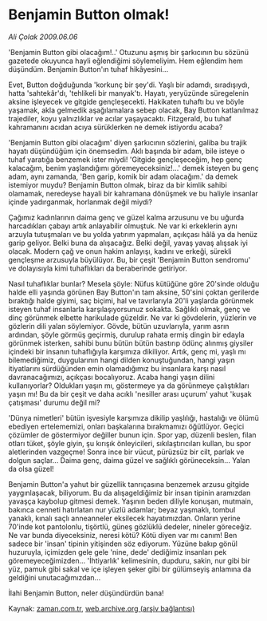 # Benjamin Button olmak!

*Ali Çolak 2009.06.06*

<tr><td class="metin" colspan="2" style="padding-top: 20px; padding-left: 5px; padding-right: 10px;">'Benjamin Button gibi olacağım!..' Otuzunu aşmış bir şarkıcının bu sözünü gazetede okuyunca hayli eğlendiğimi söylemeliyim. Hem eğlendim hem düşündüm. Benjamin Button'ın tuhaf hikâyesini...</td></tr><tr><td class="metin" colspan="2" style="padding-top: 20px; padding-left: 5px; padding-right: 10px;"><p>Evet, Button doğduğunda 'korkunç bir şey'di. Yaşlı bir adamdı, sıradışıydı, hatta 'sahtekâr'dı, 'tehlikeli bir manyak'tı. Hayatı, yeryüzünde süregelenin aksine işleyecek ve gitgide gençleşecekti. Hakikaten tuhaftı bu ve böyle yaşamak, akla gelmedik aşağılamalara sebep olacak, Bay Button katlanılmaz trajediler, koyu yalnızlıklar ve acılar yaşayacaktı. Fitzgerald, bu tuhaf kahramanını acıdan acıya sürüklerken ne demek istiyordu acaba?
<p>'Benjamin Button gibi olacağım' diyen şarkıcının sözlerini, galiba bu trajik hayatı düşündüğüm için önemsedim. Aklı başında bir adam, bile isteye o tuhaf yaratığa benzemek ister miydi! 'Gitgide gençleşeceğim, hep genç kalacağım, benim yaşlandığımı göremeyeceksiniz!...' demek isteyen bu genç adam, aynı zamanda, 'Ben garip, komik bir adam olacağım.' da demek istemiyor muydu? Benjamin Button olmak, biraz da bir kimlik sahibi olamamak, neredeyse hayali bir kahramana dönüşmek ve bu haliyle insanlar içinde yadırganmak, horlanmak değil miydi?
<p>Çağımız kadınlarının daima genç ve güzel kalma arzusunu ve bu uğurda harcadıkları çabayı artık anlayabilir olmuştuk. Ne var ki erkeklerin aynı arzuyla tutuşmaları ve bu yolda yatırım yapmaları, açıkçası hâlâ ya da henüz garip geliyor. Belki buna da alışacağız. Belki değil, yavaş yavaş alışsak iyi olacak. Modern çağ ve onun hakim anlayışı, kadını ve erkeği, sürekli gençleşme arzusuyla büyülüyor. Bu, bir çeşit 'Benjamin Button sendromu' ve dolayısıyla kimi tuhaflıkları da beraberinde getiriyor.
<p>Nasıl tuhaflıklar bunlar? Mesela şöyle: Nüfus kütüğüne göre 20'sinde olduğu halde elli yaşında görünen Bay Button'ın tam aksine, 50'sini çoktan gerilerde bıraktığı halde giyimi, saç biçimi, hal ve tavırlarıyla 20'li yaşlarda görünmek isteyen tuhaf insanlarla karşılaşıyorsunuz sokakta. Sağlıklı olmak, genç ve dinç görünmek elbette harikulade güzeldir. Ne var ki gövdelerin, yüzlerin ve gözlerin dili yalan söylemiyor. Gövde, bütün uzuvlarıyla, yarım asrın ardından, şöyle görmüş geçirmiş, durulup rahata ermiş dingin bir edayla görünmek isterken, sahibi bunu bütün bütün bastırıp ödünç alınmış giysiler içindeki bir insanın tuhaflığıyla karşımıza dikiliyor. Artık, genç mi, yaşlı mı bilemediğimiz, duygularının hangi dilden konuştuğundan, hangi yaşın itiyatlarını sürdüğünden emin olamadığımız bu insanlara karşı nasıl davranacağımızı, açıkçası bocalıyoruz. Acaba hangi yaşın dilini kullanıyorlar? Oldukları yaşın mı, göstermeye ya da görünmeye çalıştıkları yaşın mı! Bu da bir çeşit ve daha acıklı 'nesiller arası uçurum' yahut 'kuşak çatışması' durumu değil mi?
<p>'Dünya nimetleri' bütün işvesiyle karşımıza dikilip yaşlılığı, hastalığı ve ölümü ebediyen ertelememizi, onları başkalarına bırakmamızı öğütlüyor. Geçici çözümler de göstermiyor değiller bunun için. Spor yap, düzenli beslen, filan otları tüket, şöyle giyin, şu kırışık önleyicileri, sıkılaştırıcıları kullan, bu spor aletlerinden vazgeçme! Sonra ince bir vücut, pürüzsüz bir cilt, parlak ve dolgun saçlar... Daima genç, daima güzel ve sağlıklı görüneceksin... Yalan da olsa güzel!
<p>Benjamin Button'a yahut bir güzellik tanrıçasına benzemek arzusu gitgide yaygınlaşacak, biliyorum. Bu da alışageldiğimiz bir insan tipinin aramızdan yavaşça kaybolup gitmesi demek. Yaşının beden diliyle konuşan, mutmain, bakınca cenneti hatırlatan nur yüzlü adamlar; beyaz yaşmaklı, tombul yanaklı, kınalı saçlı anneanneler eksilecek hayatımızdan. Onların yerine 70'inde kot pantolonlu, tişörtlü, güneş gözlüklü dedeler, nineler göreceğiz. Ne var bunda diyeceksiniz, neresi kötü? Kötü diyen var mı canım! Ben sadece bir 'insan' tipinin yitişinden söz ediyorum. Yüzüne bakıp gönül huzuruyla, içimizden gele gele 'nine, dede' dediğimiz insanları pek göremeyeceğimizden... 'İhtiyarlık' kelimesinin, dupduru, sakin, nur gibi bir yüz, pamuk gibi sakal ve içe işleyen şeker gibi bir gülümseyiş anlamına da geldiğini unutacağımızdan...
<p>İlahi Benjamin Button, neler düşündürdün bana! <br/></p></p></p></p></p></p></p></td></tr>

Kaynak: [zaman.com.tr](http://zaman.com.tr/yazar.do?yazino=855848), [web.archive.org (arşiv bağlantısı)](http://web.archive.org/web/20090608045144/http://www.zaman.com.tr:80/yazar.do?yazino=855848)
